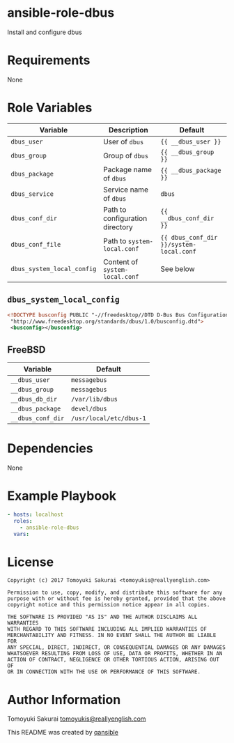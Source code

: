 # ansible-role-dbus

Install and configure dbus

# Requirements

None

# Role Variables

| Variable | Description | Default |
|----------|-------------|---------|
| `dbus_user` | User of `dbus` | `{{ __dbus_user }}` |
| `dbus_group` | Group of `dbus` | `{{ __dbus_group }}` |
| `dbus_package` | Package name of `dbus` | `{{ __dbus_package }}` |
| `dbus_service` | Service name of `dbus` | `dbus` |
| `dbus_conf_dir` | Path to configuration directory | `{{ __dbus_conf_dir }}` |
| `dbus_conf_file` | Path to `system-local.conf` | `{{ dbus_conf_dir }}/system-local.conf` |
| `dbus_system_local_config` | Content of `system-local.conf` | See below |

## `dbus_system_local_config`

```xml
<!DOCTYPE busconfig PUBLIC "-//freedesktop//DTD D-Bus Bus Configuration 1.0//EN"
 "http://www.freedesktop.org/standards/dbus/1.0/busconfig.dtd">
 <busconfig></busconfig>
```

## FreeBSD

| Variable | Default |
|----------|---------|
| `__dbus_user` | `messagebus` |
| `__dbus_group` | `messagebus` |
| `__dbus_db_dir` | `/var/lib/dbus` |
| `__dbus_package` | `devel/dbus` |
| `__dbus_conf_dir` | `/usr/local/etc/dbus-1` |

# Dependencies

None

# Example Playbook

```yaml
- hosts: localhost
  roles:
    - ansible-role-dbus
  vars:
```

# License

```
Copyright (c) 2017 Tomoyuki Sakurai <tomoyukis@reallyenglish.com>

Permission to use, copy, modify, and distribute this software for any
purpose with or without fee is hereby granted, provided that the above
copyright notice and this permission notice appear in all copies.

THE SOFTWARE IS PROVIDED "AS IS" AND THE AUTHOR DISCLAIMS ALL WARRANTIES
WITH REGARD TO THIS SOFTWARE INCLUDING ALL IMPLIED WARRANTIES OF
MERCHANTABILITY AND FITNESS. IN NO EVENT SHALL THE AUTHOR BE LIABLE FOR
ANY SPECIAL, DIRECT, INDIRECT, OR CONSEQUENTIAL DAMAGES OR ANY DAMAGES
WHATSOEVER RESULTING FROM LOSS OF USE, DATA OR PROFITS, WHETHER IN AN
ACTION OF CONTRACT, NEGLIGENCE OR OTHER TORTIOUS ACTION, ARISING OUT OF
OR IN CONNECTION WITH THE USE OR PERFORMANCE OF THIS SOFTWARE.
```

# Author Information

Tomoyuki Sakurai <tomoyukis@reallyenglish.com>

This README was created by [qansible](https://github.com/trombik/qansible)
